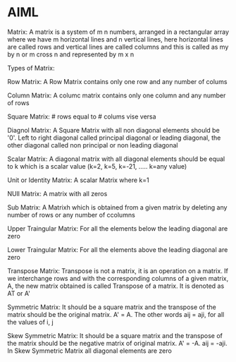# AIML

Matrix: A matrix is a system of m n numbers, arranged in a rectangular array where we have m horizontal lines and n vertical lines, here horizontal lines are called rows and vertical lines are called columns and this is called as my by n or m cross n and represented by m x n

Types of Matrix:

Row Matrix: A Row Matrix contains only one row and any number of colums

Column Matrix: A columc matrix contains only one column and any number of rows

Square Matrix: # rows equal to # colums vise versa

Diagnol Matrix: A Square Matrix with all non diagonal elements should be '0'. Left to right diagonal called principal diagonal or leading diagonal, the other diagonal called non   principal or non leading diagonal

Scalar Matrix: A diagonal matrix with all diagonal elements should be equal to k which is a scalar value (k=2, k=5, k=-21, ..... k=any value)

Unit or Identity Matrix: A scalar Matrix where k=1

NUll Matrix: A matrix with all zeros

Sub Matrix: A Matrixh which is obtained from a given matrix by deleting any number of rows or any number of ccolumns

Upper Traingular Matrix: For all the elements below the leading diagonal are zero

Lower Traingular Matrix: For all the elements above the leading diagonal are zero

Transpose Matrix: Transpose is not a matrix, it is an operation on a matrix. If we interchange rows and with the corresponding columns of a given matrix, A, the new matrix obtained is called Transpose of a matrix. It is denoted as AT or A'

Symmetric Matrix: It should be a square matrix and the transpose of the matrix should be the original matrix. A' = A. The other words aij = aji, for all the values of i, j

Skew Symmetric Matrix: It should be a square matrix and the transpose of the matrix should be the negative matrix of original matrix. A' = -A. aij = -aji. In Skew Symmetric Matrix all diagonal elements are zero

